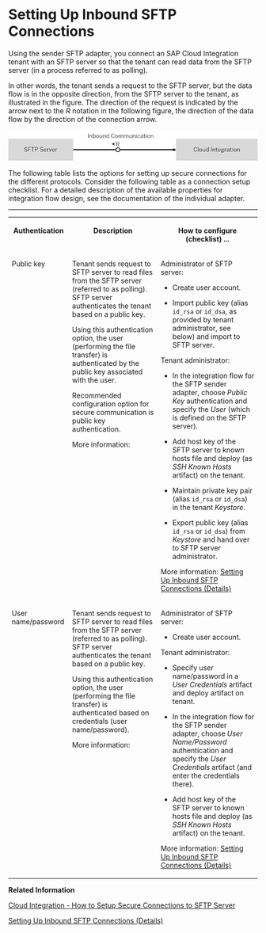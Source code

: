 <!-- loiod8fb95805cca4dc88193d24a887c4f70 -->

# Setting Up Inbound SFTP Connections

Using the sender SFTP adapter, you connect an SAP Cloud Integration tenant with an SFTP server so that the tenant can read data from the SFTP server \(in a process referred to as polling\).



In other words, the tenant sends a request to the SFTP server, but the data flow is in the opposite direction, from the SFTP server to the tenant, as illustrated in the figure. The direction of the request is indicated by the arrow next to the *R* notation in the following figure, the direction of the data flow by the direction of the connection arrow.

![](images/Inbound_Polling_Adapter_6acd655.png)

The following table lists the options for setting up secure connections for the different protocols. Consider the following table as a connection setup checklist. For a detailed description of the available properties for integration flow design, see the documentation of the individual adapter.

****


<table>
<tr>
<th valign="top">

Authentication



</th>
<th valign="top">

Description



</th>
<th valign="top">

How to configure \(checklist\) ...



</th>
</tr>
<tr>
<td valign="top">

Public key



</td>
<td valign="top">

Tenant sends request to SFTP server to read files from the SFTP server \(referred to as polling\). SFTP server authenticates the tenant based on a public key.

Using this authentication option, the user \(performing the file transfer\) is authenticated by the public key associated with the user.

Recommended configuration option for secure communication is public key authentication.

More information:

 <?sap-ot O2O class="- topic/xref " href="fc8467b6dc7e40479d3d568cd79a3c1c.xml" text="" desc="" xtrc="xref:1" xtrf="file:/home/builder/src/dita-all/cvv1690968981196/loio3268cb35959d4b368fb49de861bfe8a1_en-US/src/content/localization/en-us/d8fb95805cca4dc88193d24a887c4f70.xml" ?> 



</td>
<td valign="top">

Administrator of SFTP server:

-   Create user account.

-   Import public key \(alias `id_rsa` or `id_dsa`, as provided by tenant administrator, see below\) and import to SFTP server.


Tenant administrator:

-   In the integration flow for the SFTP sender adapter, choose *Public Key* authentication and specify the *User* \(which is defined on the SFTP server\).

-   Add host key of the SFTP server to known hosts file and deploy \(as *SSH Known Hosts* artifact\) on the tenant.

-   Maintain private key pair \(alias `id_rsa` or `id_dsa`\) in the tenant *Keystore*.

-   Export public key \(alias `id_rsa` or `id_dsa`\) from *Keystore* and hand over to SFTP server administrator.


More information: [Setting Up Inbound SFTP Connections \(Details\)](setting-up-inbound-sftp-connections-details-e72eba4.md)



</td>
</tr>
<tr>
<td valign="top">

User name/password



</td>
<td valign="top">

Tenant sends request to SFTP server to read files from the SFTP server \(referred to as polling\). SFTP server authenticates the tenant based on a public key.

Using this authentication option, the user \(performing the file transfer\) is authenticated based on credentials \(user name/password\).

More information:

 <?sap-ot O2O class="- topic/xref " href="fc8467b6dc7e40479d3d568cd79a3c1c.xml" text="" desc="" xtrc="xref:3" xtrf="file:/home/builder/src/dita-all/cvv1690968981196/loio3268cb35959d4b368fb49de861bfe8a1_en-US/src/content/localization/en-us/d8fb95805cca4dc88193d24a887c4f70.xml" ?> 



</td>
<td valign="top">

Administrator of SFTP server:

-   Create user account.


Tenant administrator:

-   Specify user name/password in a *User Credentials* artifact and deploy artifact on tenant.

-   In the integration flow for the SFTP sender adapter, choose *User Name/Password* authentication and specify the *User Credentials* artifact \(and enter the credentials there\).

-   Add host key of the SFTP server to known hosts file and deploy \(as *SSH Known Hosts* artifact\) on the tenant.


More information: [Setting Up Inbound SFTP Connections \(Details\)](setting-up-inbound-sftp-connections-details-e72eba4.md)



</td>
</tr>
</table>

**Related Information**  


[Cloud Integration - How to Setup Secure Connections to SFTP Server](https://blogs.sap.com/2017/08/03/cloud-integration-how-to-setup-secure-connection-to-sftp-server/)

[Setting Up Inbound SFTP Connections \(Details\)](setting-up-inbound-sftp-connections-details-e72eba4.md "")

